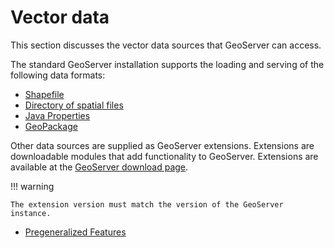 # Vector data

This section discusses the vector data sources that GeoServer can access.

The standard GeoServer installation supports the loading and serving of the following data formats:

<div class="grid cards" markdown>

-   [Shapefile](shapefile.md)
-   [Directory of spatial files](directory.md)
-   [Java Properties](properties.md)
-   [GeoPackage](geopkg.md)

</div>

Other data sources are supplied as GeoServer extensions. Extensions are downloadable modules that add functionality to GeoServer. Extensions are available at the [GeoServer download page](https://geoserver.org/download).

!!! warning

    The extension version must match the version of the GeoServer instance.

<div class="grid cards" markdown>

-   [Pregeneralized Features](featurepregen.md)

</div>
